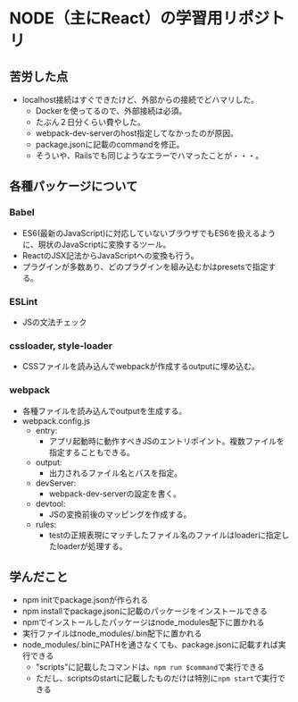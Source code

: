 # NODE（主にReact）の学習用リポジトリ

## 苦労した点
- localhost接続はすぐできたけど、外部からの接続でどハマリした。
  - Dockerを使ってるので、外部接続は必須。
  - たぶん２日分くらい費やした。
  - webpack-dev-serverのhost指定してなかったのが原因。
  - package.jsonに記載のcommandを修正。
  - そういや、Railsでも同じようなエラーでハマったことが・・・。

## 各種パッケージについて

### Babel
- ES6(最新のJavaScript)に対応していないブラウザでもES6を扱えるように、現状のJavaScriptに変換するツール。
- ReactのJSX記法からJavaScriptへの変換も行う。
- プラグインが多数あり、どのプラグインを組み込むかはpresetsで指定する。

### ESLint
- JSの文法チェック

### cssloader, style-loader
- CSSファイルを読み込んでwebpackが作成するoutputに埋め込む。

### webpack
- 各種ファイルを読み込んでoutputを生成する。
- webpack.config.js
  - entry:
    - アプリ起動時に動作すべきJSのエントリポイント。複数ファイルを指定することもできる。
  - output:
    - 出力されるファイル名とパスを指定。
  - devServer:
    - webpack-dev-serverの設定を書く。
  - devtool:
    - JSの変換前後のマッピングを作成する。
  - rules:
    - testの正規表現にマッチしたファイル名のファイルはloaderに指定したloaderが処理する。


## 学んだこと
- npm initでpackage.jsonが作られる
- npm installでpackage.jsonに記載のパッケージをインストールできる
- npmでインストールしたパッケージはnode_modules配下に置かれる
- 実行ファイルはnode_modules/.bin配下に置かれる
- node_modules/.binにPATHを通さなくても、package.jsonに記載すれば実行できる
  - "scripts"に記載したコマンドは、`npm run $command`で実行できる
  - ただし、scriptsのstartに記載したものだけは特別に`npm start`で実行できる
